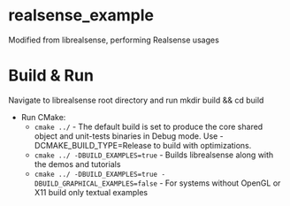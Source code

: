 # realsense_example
Modified from librealsense, performing Realsense usages

# Build & Run
Navigate to librealsense root directory and run mkdir build && cd build

* Run CMake:
  * `cmake ../` - The default build is set to produce the core shared object and unit-tests binaries in Debug mode. Use -DCMAKE_BUILD_TYPE=Release to build with optimizations.
  * `cmake ../ -DBUILD_EXAMPLES=true` - Builds librealsense along with the demos and tutorials
  * `cmake ../ -DBUILD_EXAMPLES=true -DBUILD_GRAPHICAL_EXAMPLES=false` - For systems without OpenGL or X11 build only textual examples

